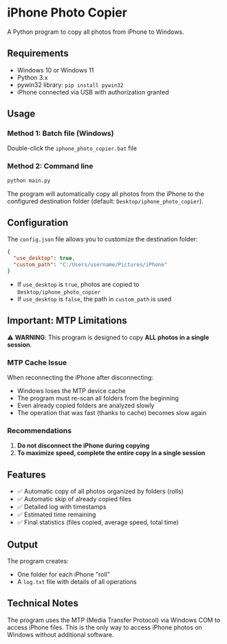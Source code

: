 # iPhone Photo Copier

A Python program to copy all photos from iPhone to Windows.

## Requirements

- Windows 10 or Windows 11
- Python 3.x
- pywin32 library: `pip install pywin32`
- iPhone connected via USB with authorization granted

## Usage

### Method 1: Batch file (Windows)
Double-click the `iphone_photo_copier.bat` file

### Method 2: Command line
```bash
python main.py
```

The program will automatically copy all photos from the iPhone to the configured destination folder (default: `Desktop/iphone_photo_copier`).

## Configuration

The `config.json` file allows you to customize the destination folder:

```json
{
  "use_desktop": true,
  "custom_path": "C:/Users/username/Pictures/iPhone"
}
```

- If `use_desktop` is `true`, photos are copied to `Desktop/iphone_photo_copier`
- If `use_desktop` is `false`, the path in `custom_path` is used

## Important: MTP Limitations

⚠️ **WARNING**: This program is designed to copy **ALL photos in a single session**.

### MTP Cache Issue

When reconnecting the iPhone after disconnecting:
- Windows loses the MTP device cache
- The program must re-scan all folders from the beginning
- Even already copied folders are analyzed slowly
- The operation that was fast (thanks to cache) becomes slow again

### Recommendations

1. **Do not disconnect the iPhone during copying**
2. **To maximize speed, complete the entire copy in a single session**

## Features

- ✅ Automatic copy of all photos organized by folders (rolls)
- ✅ Automatic skip of already copied files
- ✅ Detailed log with timestamps
- ✅ Estimated time remaining
- ✅ Final statistics (files copied, average speed, total time)

## Output

The program creates:
- One folder for each iPhone "roll"
- A `log.txt` file with details of all operations

## Technical Notes

The program uses the MTP (Media Transfer Protocol) via Windows COM to access iPhone files. This is the only way to access iPhone photos on Windows without additional software.